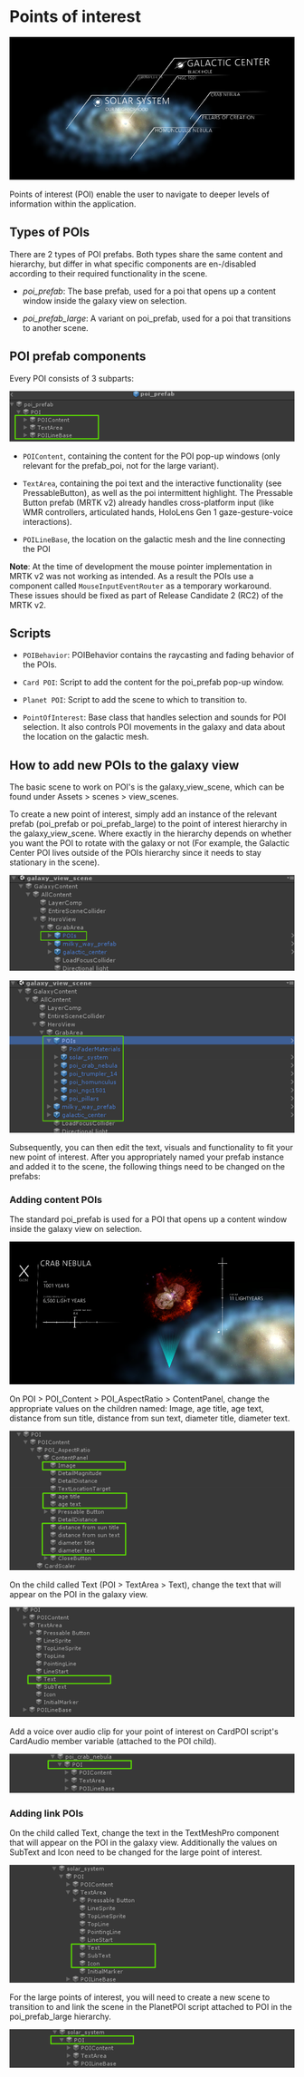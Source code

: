 # Points of interest

![Points of interest](Images/ge_galactic_pois.PNG)

Points of interest (POI) enable the user to navigate to deeper levels of information within the application.

## Types of POIs

There are 2 types of POI prefabs. Both types share the same content and hierarchy, but differ in what specific components are en-/disabled according to their required functionality in the scene.

- *poi_prefab*: The base prefab, used for a poi that opens up a content window inside the galaxy view on selection.

- *poi_prefab_large*: A variant on poi_prefab, used for a poi that transitions to another scene.

## POI prefab components

Every POI consists of 3 subparts:

![POI prefab subparts](Images/ge_poi_subparts.png)

- `POIContent`, containing the content for the POI pop-up windows (only relevant for the prefab_poi, not for the large variant).

- `TextArea`, containing the poi text and the interactive functionality (see PressableButton), as well as the poi intermittent highlight. The Pressable Button prefab (MRTK v2) already handles cross-platform input (like WMR controllers, articulated hands, HoloLens Gen 1 gaze-gesture-voice interactions).

- `POILineBase`, the location on the galactic mesh and the line connecting the POI

**Note**: At the time of development the mouse pointer implementation in MRTK v2 was not working as intended. As a result the POIs use a component called `MouseInputEventRouter` as a temporary workaround.  These issues should be fixed as part of Release Candidate 2 (RC2) of the MRTK v2.

## Scripts

- `POIBehavior`: POIBehavior contains the raycasting and fading behavior of the POIs.

- `Card POI`: Script to add the content for the poi_prefab pop-up window.

- `Planet POI`: Script to add the scene to which to transition to.

- `PointOfInterest`: Base class that handles selection and sounds for POI selection. It also controls POI movements in the galaxy and data about the location on the galactic mesh.

## How to add new POIs to the galaxy view

The basic scene to work on POI's is the galaxy_view_scene, which can be found under Assets > scenes > view_scenes.

To create a new point of interest, simply add an instance of the relevant prefab (poi_prefab or poi_prefab_large) to the point of interest hierarchy in the galaxy_view_scene. Where exactly in the hierarchy depends on whether you want the POI to rotate with the galaxy or not (For example, the Galactic Center POI lives outside of the POIs hierarchy since it needs to stay stationary in the scene).

![Adding new POIs to the galaxy view](Images/ge_poi_adding_1.png)

![Adding new POIs to the galaxy view](Images/ge_poi_adding_2.png)

Subsequently, you can then edit the text, visuals and functionality to fit your new point of interest.
After you appropriately named your prefab instance and added it to the scene, the following things need to be changed on the prefabs:

### Adding content POIs

The standard poi_prefab is used for a POI that opens up a content window inside the galaxy view on selection.

![](Images/ge_app_poi_card.png)	

On POI > POI_Content > POI_AspectRatio > ContentPanel, change the appropriate values on the children named: Image, age title, age text, distance from sun title, distance from sun text, diameter title, diameter text.

![](Images/ge_poi_adding_prefab_1.png)	
	
On the child called Text (POI > TextArea > Text), change the text that will appear on the POI in the galaxy view.
	
![](Images/ge_poi_adding_prefab_2.png)	
	
Add a voice over audio clip for your point of interest on CardPOI script's CardAudio member variable (attached to the POI child).

![](Images/ge_poi_adding_prefab_3.png)	

### Adding link POIs

On the child called Text, change the text in the TextMeshPro component that will appear on the POI in the galaxy view. Additionally the values on SubText and Icon need to be changed for the large point of interest.
	
![](Images/ge_poi_adding_prefab_large_1.png)	

For the large points of interest, you will need to create a new scene to transition to and link the scene in the PlanetPOI script attached to POI in the poi_prefab_large hierarchy.

![](Images/ge_poi_adding_prefab_large_2.png)
	
